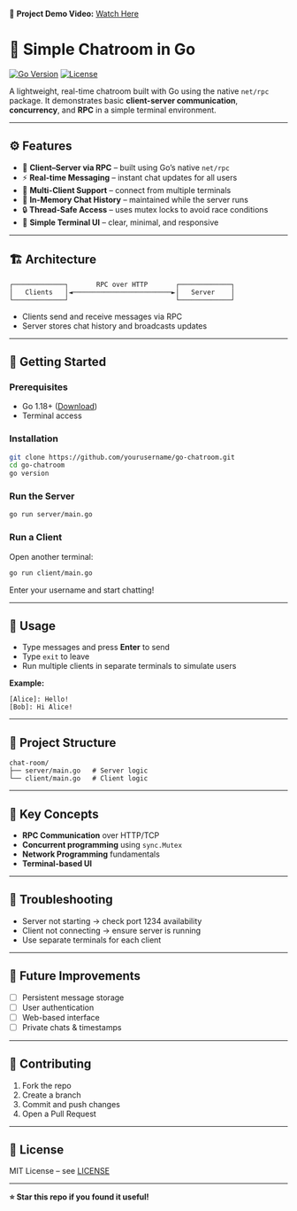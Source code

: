 🎥 **Project Demo Video:** [Watch Here](https://drive.google.com/file/d/1PXzPtAc0W2GDCyjzFCgFXsJbLCpE04AM/view?usp=sharing)

# 💬 Simple Chatroom in Go

[![Go Version](https://img.shields.io/badge/Go-1.18%2B-00ADD8?style=flat&logo=go)](https://go.dev/)
[![License](https://img.shields.io/badge/license-MIT-blue.svg)](LICENSE)

A lightweight, real-time chatroom built with Go using the native `net/rpc` package. It demonstrates basic **client-server communication**, **concurrency**, and **RPC** in a simple terminal environment.

---

## ⚙️ Features

- 🧩 **Client–Server via RPC** – built using Go’s native `net/rpc`
- ⚡ **Real-time Messaging** – instant chat updates for all users
- 👥 **Multi-Client Support** – connect from multiple terminals
- 💾 **In-Memory Chat History** – maintained while the server runs
- 🔒 **Thread-Safe Access** – uses mutex locks to avoid race conditions
- 🧱 **Simple Terminal UI** – clear, minimal, and responsive

---

## 🏗️ Architecture

```
┌─────────────┐       RPC over HTTP       ┌─────────────┐
│   Clients   │◄─────────────────────────►│   Server    │
└─────────────┘                           └─────────────┘
```

- Clients send and receive messages via RPC
- Server stores chat history and broadcasts updates

---

## 🚀 Getting Started

### Prerequisites
- Go 1.18+ ([Download](https://go.dev/dl/))
- Terminal access

### Installation
```bash
git clone https://github.com/yourusername/go-chatroom.git
cd go-chatroom
go version
```

### Run the Server
```bash
go run server/main.go
```

### Run a Client
Open another terminal:
```bash
go run client/main.go
```
Enter your username and start chatting!

---

## 💬 Usage

- Type messages and press **Enter** to send
- Type `exit` to leave
- Run multiple clients in separate terminals to simulate users

**Example:**
```
[Alice]: Hello!
[Bob]: Hi Alice!
```

---

## 📂 Project Structure

```
chat-room/
├── server/main.go   # Server logic
└── client/main.go   # Client logic
```

---

## 🧠 Key Concepts

- **RPC Communication** over HTTP/TCP
- **Concurrent programming** using `sync.Mutex`
- **Network Programming** fundamentals
- **Terminal-based UI**

---

## 🔧 Troubleshooting

- Server not starting → check port 1234 availability
- Client not connecting → ensure server is running
- Use separate terminals for each client

---

## 🚧 Future Improvements

- [ ] Persistent message storage
- [ ] User authentication
- [ ] Web-based interface
- [ ] Private chats & timestamps

---

## 🤝 Contributing

1. Fork the repo
2. Create a branch
3. Commit and push changes
4. Open a Pull Request

---

## 📝 License

MIT License – see [LICENSE](LICENSE)

---

**⭐ Star this repo if you found it useful!**
